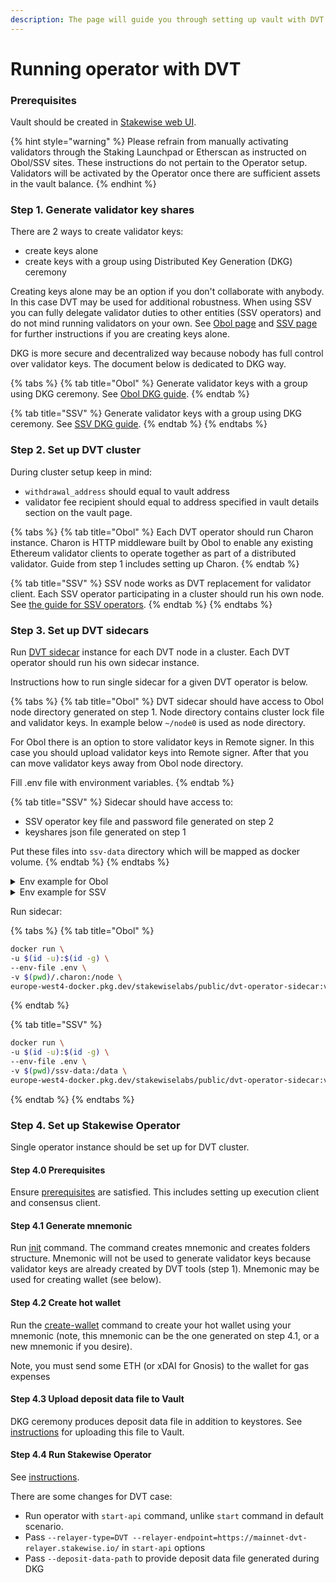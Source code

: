 ```yaml
---
description: The page will guide you through setting up vault with DVT cluster.
---
```


# Running operator with DVT

### Prerequisites

Vault should be created in [Stakewise web UI](https://app.stakewise.io/).

{% hint style="warning" %}
Please refrain from manually activating validators through the Staking Launchpad or Etherscan as instructed on Obol/SSV sites. These instructions do not pertain to the Operator setup. Validators will be activated by the Operator once there are sufficient assets in the vault balance.
{% endhint %}

### Step 1. Generate validator key shares

There are 2 ways to create validator keys:

* create keys alone
* create keys with a group using Distributed Key Generation (DKG) ceremony

Creating keys alone may be an option if you don't collaborate with anybody. In this case DVT may be used for additional robustness. When using SSV you can fully delegate validator duties to other entities (SSV operators) and do not mind running validators on your own. See [Obol page](obol-setup.md) and [SSV page](ssv-setup.md) for further instructions if you are creating keys alone.

DKG is more secure and decentralized way because nobody has full control over validator keys. The document below is dedicated to DKG way.

{% tabs %}
{% tab title="Obol" %}
Generate validator keys with a group using DKG ceremony. See [Obol DKG guide](https://docs.obol.org/docs/start/quickstart_group).
{% endtab %}

{% tab title="SSV" %}
Generate validator keys with a group using DKG ceremony. See [SSV DKG guide](https://docs.ssv.network/developers/tools/ssv-dkg-client/).
{% endtab %}
{% endtabs %}

### Step 2. Set up DVT cluster

During cluster setup keep in mind:

* `withdrawal_address` should equal to vault address
* validator fee recipient should equal to address specified in vault details section on the vault page.

{% tabs %}
{% tab title="Obol" %}
Each DVT operator should run Charon instance. Charon is HTTP middleware built by Obol to enable any existing Ethereum validator clients to operate together as part of a distributed validator. Guide from step 1 includes setting up Charon.
{% endtab %}

{% tab title="SSV" %}
SSV node works as DVT replacement for validator client. Each SSV operator participating in a cluster should run his own node. See [the guide for SSV operators](https://docs.ssv.network/operators/operator-node/).
{% endtab %}
{% endtabs %}

### Step 3. Set up DVT sidecars

Run [DVT sidecar](https://github.com/stakewise/dvt-operator-sidecar) instance for each DVT node in a cluster. Each DVT operator should run his own sidecar instance.

Instructions how to run single sidecar for a given DVT operator is below.

{% tabs %}
{% tab title="Obol" %}
DVT sidecar should have access to Obol node directory generated on step 1. Node directory contains cluster lock file and validator keys. In example below `~/node0` is used as node directory.

For Obol there is an option to store validator keys in Remote signer. In this case you should upload validator keys into Remote signer. After that you can move validator keys away from Obol node directory.

Fill .env file with environment variables.
{% endtab %}

{% tab title="SSV" %}
Sidecar should have access to:

* SSV operator key file and password file generated on step 2
* keyshares json file generated on step 1

Put these files into `ssv-data` directory which will be mapped as docker volume.
{% endtab %}
{% endtabs %}

<details>

<summary>Env example for Obol</summary>

```ini
# Network choices: mainnet,hoodi,gnosis,chiado
NETWORK=mainnet

# LOG_LEVEL=INFO
# LOG_FORMAT=plain

# SENTRY_DSN=
# SENTRY_ENVIRONMENT=

# Relayer API params
# If you would like to use custom relayer, specify it here
# By default RELAYER_ENDPOINT=https://mainnet-dvt-relayer.stakewise.io
# RELAYER_ENDPOINT=https://mainnet-dvt-relayer.stakewise.io
RELAYER_TIMEOUT=10

# Interval for polling DVT Relayer
POLL_INTERVAL=1

# Cluster type. Choices: OBOL, SSV
CLUSTER_TYPE=OBOL

# Path to Obol keystores directory.
# Not used if REMOTE_SIGNER_URL param is set.
OBOL_KEYSTORES_DIR=/node/validator_keys

# Obol cluster lock file path
OBOL_CLUSTER_LOCK_FILE=/node/cluster-lock.json

# Obol node index
# The node index is the node position number in the cluster.
# The order is defined during the cluster creation
OBOL_NODE_INDEX=0

# NB! If you are using the remote signer,
# uncomment and provide values for the parameters below
# REMOTE_SIGNER_URL=http://localhost:9000
# REMOTE_SIGNER_TIMEOUT=10
```

</details>

<details>

<summary>Env example for SSV</summary>

```ini
# Network choices: mainnet,hoodi,gnosis,chiado
NETWORK=mainnet

# LOG_LEVEL=INFO
# LOG_FORMAT=plain

# SENTRY_DSN=
# SENTRY_ENVIRONMENT=

# Relayer API params
# RELAYER_ENDPOINT=https://mainnet-dvt-relayer.stakewise.io
RELAYER_TIMEOUT=10

# Interval for polling DVT Relayer
POLL_INTERVAL=1

# Cluster type. Choices: OBOL, SSV
CLUSTER_TYPE=SSV

# SSV operator key
# Path to key file
SSV_OPERATOR_KEY_FILE=/data/encrypted_private_key.json
# Path to password file
SSV_OPERATOR_PASSWORD_FILE=/data/password.txt

# SSV operator id (node id)
SSV_OPERATOR_ID=123

# SSV keyshares file path
SSV_KEYSHARES_FILE=/data/keyshares.json
```

</details>

Run sidecar:

{% tabs %}
{% tab title="Obol" %}
```bash
docker run \
-u $(id -u):$(id -g) \
--env-file .env \
-v $(pwd)/.charon:/node \
europe-west4-docker.pkg.dev/stakewiselabs/public/dvt-operator-sidecar:v0.4.4
```
{% endtab %}

{% tab title="SSV" %}
```bash
docker run \
-u $(id -u):$(id -g) \
--env-file .env \
-v $(pwd)/ssv-data:/data \
europe-west4-docker.pkg.dev/stakewiselabs/public/dvt-operator-sidecar:v0.4.4
```
{% endtab %}
{% endtabs %}

### Step 4. Set up Stakewise Operator

Single operator instance should be set up for DVT cluster.

#### Step 4.0 Prerequisites

Ensure [prerequisites](https://docs.stakewise.io/for-operators/operator-service#prerequisites) are satisfied. This includes setting up execution client and consensus client.

#### Step 4.1 Generate mnemonic

Run [init](https://docs.stakewise.io/for-operators/operator-service#step-1.-create-mnemonic) command. The command creates mnemonic and creates folders structure. Mnemonic will not be used to generate validator keys because validator keys are already created by DVT tools (step 1). Mnemonic may be used for creating wallet (see below).

#### Step 4.2 **Create hot wallet**

Run the [create-wallet](https://docs.stakewise.io/for-operators/operator-service#step-3.-create-hot-wallet) command to create your hot wallet using your mnemonic (note, this mnemonic can be the one generated on step 4.1, or a new mnemonic if you desire).

Note, you must send some ETH (or xDAI for Gnosis) to the wallet for gas expenses

#### Step 4.3 Upload deposit data file to Vault

DKG ceremony produces deposit data file in addition to keystores. See [instructions](https://docs.stakewise.io/for-operators/operator-service#upload-deposit-data-file-to-vault) for uploading this file to Vault.

#### Step 4.4 Run Stakewise Operator

See [instructions](https://docs.stakewise.io/for-operators/operator-service#upload-deposit-data-file-to-vault).

There are some changes for DVT case:

* Run operator with `start-api` command, unlike `start` command in default scenario.
* Pass `--relayer-type=DVT --relayer-endpoint=https://mainnet-dvt-relayer.stakewise.io/` in `start-api` options
* Pass `--deposit-data-path` to provide deposit data file generated during DKG

